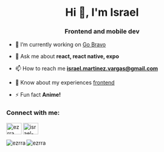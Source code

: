 <h1 align="center">Hi 👋, I'm Israel</h1>
<h3 align="center">Frontend and mobile dev</h3>

- 🔭 I’m currently working on [Go Bravo](https://gobravo.io/)

- 💬 Ask me about **react, react native, expo**

- 📫 How to reach me **israel.martinez.vargas@gmail.com**

- 📄 Know about my experiences [frontend](frontend)

- ⚡ Fun fact **Anime!**

<h3 align="left">Connect with me:</h3>
<p align="left">
<a href="https://codepen.io/ezrra" target="blank"><img align="center" src="https://raw.githubusercontent.com/rahuldkjain/github-profile-readme-generator/master/src/images/icons/Social/codepen.svg" alt="ezrra" height="30" width="40" /></a>
<a href="https://linkedin.com/in/israel-martinez-70208862" target="blank"><img align="center" src="https://raw.githubusercontent.com/rahuldkjain/github-profile-readme-generator/master/src/images/icons/Social/linked-in-alt.svg" alt="israel-martinez-70208862" height="30" width="40" /></a>
</p>

<p><img align="left" src="https://github-readme-stats.vercel.app/api/top-langs?username=ezrra&show_icons=true&locale=en&layout=compact" alt="ezrra" /></p>

<p><img align="center" src="https://github-readme-streak-stats.herokuapp.com/?user=ezrra&" alt="ezrra" /></p>

